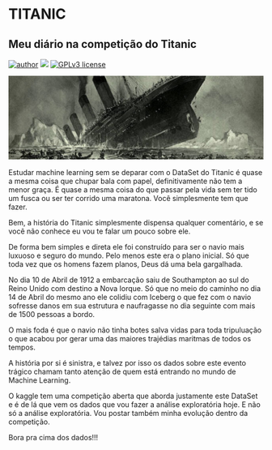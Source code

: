 # TITANIC

## Meu diário na competição do Titanic


[![author](https://img.shields.io/badge/author-evaldojunior-red.svg)](https://www.linkedin.com/in/evaldo-junior-89094244/) [![](https://img.shields.io/badge/python-3.7+-blue.svg)](https://www.python.org/downloads/release/python-365/) [![GPLv3 license](https://img.shields.io/badge/License-GPLv3-blue.svg)](http://perso.crans.org/besson/LICENSE.html)

<p align="center">
  <img src="titanic.png" >
</p>

Estudar machine learning sem se deparar com o DataSet do Titanic é quase a mesma coisa que chupar bala com papel, definitivamente não tem a menor graça.
É quase a mesma coisa do que passar pela vida sem ter tido um fusca ou ser ter corrido uma maratona. Você simplesmente tem que fazer. 

Bem, a história do Titanic simplesmente dispensa qualquer comentário, e se você não conhece eu vou te falar um pouco sobre ele.

De forma bem simples e direta ele foi construído para ser o navio mais luxuoso e seguro do mundo. Pelo menos este era o plano inicial. Só que toda vez que os homens fazem planos, Deus dá uma bela gargalhada. 

No dia 10 de Abril de 1912 a embarcação saiu de Southampton ao sul do Reino Unido com destino a Nova Iorque. Só que no meio do caminho no dia 14 de Abril do mesmo ano ele colidiu com Iceberg o que fez com o navio sofresse danos em sua estrutura e naufragasse no dia seguinte com mais de 1500 pessoas a bordo. 

O mais foda é que o navio não tinha botes salva vidas para toda tripuluação o que acabou por gerar uma das maiores trajédias maritmas de todos os tempos. 

A história por si é sinistra, e talvez por isso os dados sobre este evento trágico chamam tanto atenção de quem está entrando no mundo de Machine Learning.

O kaggle tem uma competição aberta que aborda justamente este DataSet e é de lá que vem os dados que vou fazer a análise exploratória hoje. E não só a análise exploratória. Vou postar também minha evolução dentro da competição. 

Bora pra cima dos dados!!!
